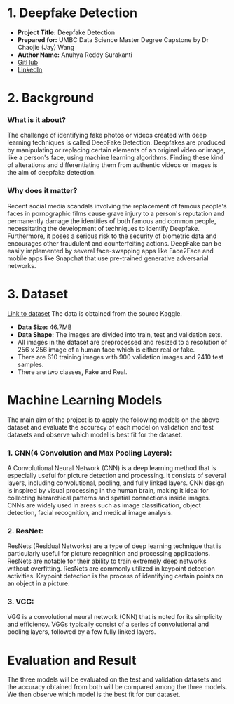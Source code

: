 # 1. Deepfake Detection 
- **Project Title:** Deepfake Detection
- **Prepared for:** UMBC Data Science Master Degree Capstone by Dr Chaojie (Jay) Wang
- **Author Name:** Anuhya Reddy Surakanti
- [GitHub](https://github.com/anuhyasurakanti)
- [LinkedIn](https://www.linkedin.com/in/anuhya-reddy-surakanti/)

# 2. Background
### What is it about?
The challenge of identifying fake photos or videos created with deep learning techniques is called DeepFake Detection. Deepfakes are produced by manipulating or replacing certain elements of an original video or image, like a person's face, using machine learning algorithms. Finding these kind of alterations and differentiating them from authentic videos or images is the aim of deepfake detection.

### Why does it matter?
Recent social media scandals involving the replacement of famous people's faces in pornographic films cause grave injury to a person's reputation and permanently damage the identities of both famous and common people, necessitating the development of techniques to identify Deepfake.
Furthermore, it poses a serious risk to the security of biometric data and encourages other fraudulent and counterfeiting actions. DeepFake can be easily implemented by several face-swapping apps like Face2Face and mobile apps like Snapchat that use pre-trained generative adversarial networks.

# 3. Dataset
[Link to dataset](https://www.kaggle.com/datasets/manjilkarki/deepfake-and-real-images/data)
The data is obtained from the source Kaggle. 
- **Data Size:** 46.7MB
- **Data Shape:** The images are divided into train, test and validation sets.
- All images in the dataset are preprocessed and resized to a resolution of 256 x 256 image of a human face which is either real or fake.
- There are 610 training images with 900 validation images and 2410 test samples.
- There are two classes, Fake and Real.

# Machine Learning Models
The main aim of the project is to apply the following models on the above dataset and evaluate the accuracy of each model on validation and test datasets and observe which model is best fit for the dataset. 
### 1. CNN(4 Convolution and Max Pooling Layers):
A Convolutional Neural Network (CNN) is a deep learning method that is especially useful for picture detection and processing. It consists of several layers, including convolutional, pooling, and fully linked layers. CNN design is inspired by visual processing in the human brain, making it ideal for collecting hierarchical patterns and spatial connections inside images.
CNNs are widely used in areas such as image classification, object detection, facial recognition, and medical image analysis.

### 2. ResNet:
ResNets (Residual Networks) are a type of deep learning technique that is particularly useful for picture recognition and processing applications. ResNets are notable for their ability to train extremely deep networks without overfitting. ResNets are commonly utilized in keypoint detection activities. Keypoint detection is the process of identifying certain points on an object in a picture.

### 3. VGG:
VGG is a convolutional neural network (CNN) that is noted for its simplicity and efficiency. VGGs typically consist of a series of convolutional and pooling layers, followed by a few fully linked layers.

# Evaluation and Result
The three models will be evaluated on the test and validation datasets and the accuracy obtained from both will be compared among the three models. We then observe which model is the best fit for our dataset.
